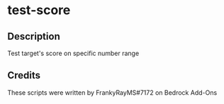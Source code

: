 # test-score

## Description

Test target's score on specific number range

## Credits

These scripts were written by FrankyRayMS#7172 on Bedrock Add-Ons
